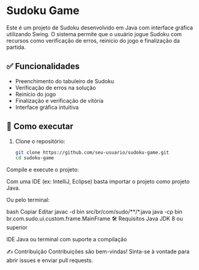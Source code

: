 # Sudoku Game

Este é um projeto de Sudoku desenvolvido em Java com interface gráfica utilizando Swing. O sistema permite que o usuário jogue Sudoku com recursos como verificação de erros, reinício do jogo e finalização da partida.


## ✅ Funcionalidades

- Preenchimento do tabuleiro de Sudoku
- Verificação de erros na solução
- Reinício do jogo
- Finalização e verificação de vitória
- Interface gráfica intuitiva

## 🚀 Como executar

1. Clone o repositório:
   ```bash
   git clone https://github.com/seu-usuario/sudoku-game.git
   cd sudoku-game
Compile e execute o projeto:

Com uma IDE (ex: IntelliJ, Eclipse) basta importar o projeto como projeto Java.

Ou pelo terminal:

bash
Copiar
Editar
javac -d bin src/br/com/sudo/**/*.java
java -cp bin br.com.sudo.ui.custom.frame.MainFrame
🛠️ Requisitos
Java JDK 8 ou superior

IDE Java ou terminal com suporte a compilação

✍️ Contribuição
Contribuições são bem-vindas! Sinta-se à vontade para abrir issues e enviar pull requests.